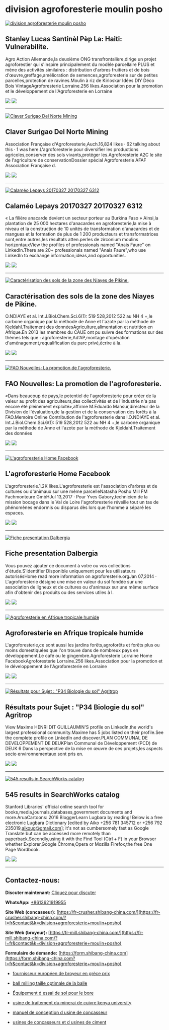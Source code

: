 # division agroforesterie moulin posho

<a href="https://swt.shibang-china.com/?l=fr&img&k=division+agroforesterie+moulin+posho" target="_blank">![division agroforesterie moulin posho](http://static.shibang-china.com/all-800x300/838.jpg)</a>

## Stanley Lucas Santinèl Pèp La: Haiti: Vulnerabilite.
Agro Action Allemande,la deuxième ONG transfrontalière,dirige un projet agroforestier qui s'inspire principalement du modèle parcellaire PLUS et mène des activités similaires : distribution d'arbres fruitiers et de bois d'œuvre,greffage,amélioration de semences,agroforesterie sur de petites parcelles,protection de ravines.Moulin à riz de Kirloskar Idées DIY Déco Bois VintageAgroforesterie Lorraine.256 likes.Association pour la promotion et le développement de l'Agroforesterie en Lorraine


<a href="https://whatsapp.shibangsoft.com/WhatsApp.php" target="_blank" title="WhatsApp">![](http://static.shibang-china.com/icon/whatsapp.png)</a> <a href="https://swt.shibang-china.com/?l=fr&icon&k=division+agroforesterie+moulin+posho" target="_blank">![](http://static.shibang-china.com/icon/chat-fr.png)</a>

---

<a href="https://swt.shibang-china.com/?l=fr&img&k=division+agroforesterie+moulin+posho" target="_blank">![Claver Surigao Del Norte Mining](http://static.shibang-china.com/all-800x300/494.jpg)</a>

## Claver Surigao Del Norte Mining
Association Française d'Agroforesterie,Auch.16,824 likes · 62 talking about this · 1 was here.L'agroforesterie pour diversifier les productions agricoles,conserver des sols vivants,protéger les.Agroforesterie A2C le site de l'agriculture de conservationDossier spécial Agroforesterie AFAF Association Française d.


<a href="https://whatsapp.shibangsoft.com/WhatsApp.php" target="_blank" title="WhatsApp">![](http://static.shibang-china.com/icon/whatsapp.png)</a> <a href="https://swt.shibang-china.com/?l=fr&icon&k=division+agroforesterie+moulin+posho" target="_blank">![](http://static.shibang-china.com/icon/chat-fr.png)</a>

---

<a href="https://swt.shibang-china.com/?l=fr&img&k=division+agroforesterie+moulin+posho" target="_blank">![Calaméo Lepays 20170327 20170327 6312](http://static.shibang-china.com/all-800x300/78.jpg)</a>

## Calaméo Lepays 20170327 20170327 6312
« La filière anacarde devient un secteur porteur au Burkina Faso » Ainsi,la plantation de 25 000 hectares d'anacardes en agroforesterie,la mise à niveau et la construction de 10 unités de transformation d'anacardes et de mangues et la formation de plus de 1 200 producteurs et transformatrices sont,entre autres,les résultats atten.perles de zirconium moulins horizontauxView the profiles of professionals named "Anais Faure" on LinkedIn.There are 20+ professionals named "Anais Faure",who use LinkedIn to exchange information,ideas,and opportunities.


<a href="https://whatsapp.shibangsoft.com/WhatsApp.php" target="_blank" title="WhatsApp">![](http://static.shibang-china.com/icon/whatsapp.png)</a> <a href="https://swt.shibang-china.com/?l=fr&icon&k=division+agroforesterie+moulin+posho" target="_blank">![](http://static.shibang-china.com/icon/chat-fr.png)</a>

---

<a href="https://swt.shibang-china.com/?l=fr&img&k=division+agroforesterie+moulin+posho" target="_blank">![Caractérisation des sols de la zone des Niayes de Pikine.](http://static.shibang-china.com/all-800x300/24.jpg)</a>

## Caractérisation des sols de la zone des Niayes de Pikine.
O.NDIAYE et al. Int.J.Biol.Chem.Sci.6(1): 519 528,2012 522 au NH 4 +,le carbone organique par la méthode de Anne et l'azote par la méthode de Kjeldahl.Traitement des donnéesAgriculture,alimentation et nutrition en Afrique.En 2013 les membres du CAUE ont pu suivre des formations sur des thèmes tels que : agroforesterie,Ad'AP,montage d'opération d'aménagement,requalification du parc privé,écrire à la.


<a href="https://whatsapp.shibangsoft.com/WhatsApp.php" target="_blank" title="WhatsApp">![](http://static.shibang-china.com/icon/whatsapp.png)</a> <a href="https://swt.shibang-china.com/?l=fr&icon&k=division+agroforesterie+moulin+posho" target="_blank">![](http://static.shibang-china.com/icon/chat-fr.png)</a>

---

<a href="https://swt.shibang-china.com/?l=fr&img&k=division+agroforesterie+moulin+posho" target="_blank">![FAO Nouvelles: La promotion de l'agroforesterie.](http://static.shibang-china.com/all-800x300/83.jpg)</a>

## FAO Nouvelles: La promotion de l'agroforesterie.
«Dans beaucoup de pays,le potentiel de l'agroforesterie pour créer de la valeur au profit des agriculteurs,des collectivités et de l'industrie n'a pas encore été pleinement exploité»,affirme M.Eduardo Mansur,directeur de la Division de l'évaluation,de la gestion et de la conservation des forêts à la FAO.Memoire Online Contribution de l'agroforesterie dans l.O.NDIAYE et al. Int.J.Biol.Chem.Sci.6(1): 519 528,2012 522 au NH 4 +,le carbone organique par la méthode de Anne et l'azote par la méthode de Kjeldahl.Traitement des données


<a href="https://whatsapp.shibangsoft.com/WhatsApp.php" target="_blank" title="WhatsApp">![](http://static.shibang-china.com/icon/whatsapp.png)</a> <a href="https://swt.shibang-china.com/?l=fr&icon&k=division+agroforesterie+moulin+posho" target="_blank">![](http://static.shibang-china.com/icon/chat-fr.png)</a>

---

<a href="https://swt.shibang-china.com/?l=fr&img&k=division+agroforesterie+moulin+posho" target="_blank">![L'agroforesterie Home Facebook](http://static.shibang-china.com/all-800x300/115.jpg)</a>

## L'agroforesterie Home Facebook
L'agroforesterie.1.2K likes.L'agroforesterie est l'association d'arbres et de cultures ou d'animaux sur une même parcelleNatasha Posho Mill FM Fachmonteure GmbHJul 13,2017 · Pour Yves Gabory,technicien de la mission bocage dans le Val de Loire l'agroforesterie réveille tout un tas de phénomènes endormis ou disparus dès lors que l'homme a séparé les espaces.


<a href="https://whatsapp.shibangsoft.com/WhatsApp.php" target="_blank" title="WhatsApp">![](http://static.shibang-china.com/icon/whatsapp.png)</a> <a href="https://swt.shibang-china.com/?l=fr&icon&k=division+agroforesterie+moulin+posho" target="_blank">![](http://static.shibang-china.com/icon/chat-fr.png)</a>

---

<a href="https://swt.shibang-china.com/?l=fr&img&k=division+agroforesterie+moulin+posho" target="_blank">![Fiche presentation Dalbergia](http://static.shibang-china.com/all-800x300/427.jpg)</a>

## Fiche presentation Dalbergia
Vous pouvez ajouter ce document à votre ou vos collections d'étude.S'identifier Disponible uniquement pour les utilisateurs autorisésHome read more information on agroforesterie.orgJan 07,2014 · L'agroforesterie désigne une mise en valeur du sol fondée sur une association de ligneux et de cultures ou d'animaux sur une même surface afin d'obtenir des produits ou des services utiles à l.


<a href="https://whatsapp.shibangsoft.com/WhatsApp.php" target="_blank" title="WhatsApp">![](http://static.shibang-china.com/icon/whatsapp.png)</a> <a href="https://swt.shibang-china.com/?l=fr&icon&k=division+agroforesterie+moulin+posho" target="_blank">![](http://static.shibang-china.com/icon/chat-fr.png)</a>

---

<a href="https://swt.shibang-china.com/?l=fr&img&k=division+agroforesterie+moulin+posho" target="_blank">![Agroforesterie en Afrique tropicale humide](http://static.shibang-china.com/all-800x300/598.jpg)</a>

## Agroforesterie en Afrique tropicale humide
L'agroforesterie,ce sont aussi les jardins forêts,agroforêts et forêts plus ou moins domestiquées que l'on trouve dans de nombreux pays en développement.Le café ou le gingembre.Agroforesterie Lorraine Home FacebookAgroforesterie Lorraine.256 likes.Association pour la promotion et le développement de l'Agroforesterie en Lorraine


<a href="https://whatsapp.shibangsoft.com/WhatsApp.php" target="_blank" title="WhatsApp">![](http://static.shibang-china.com/icon/whatsapp.png)</a> <a href="https://swt.shibang-china.com/?l=fr&icon&k=division+agroforesterie+moulin+posho" target="_blank">![](http://static.shibang-china.com/icon/chat-fr.png)</a>

---

<a href="https://swt.shibang-china.com/?l=fr&img&k=division+agroforesterie+moulin+posho" target="_blank">![Résultats pour Sujet : "P34 Biologie du sol" Agritrop](http://static.shibang-china.com/all-800x300/480.jpg)</a>

## Résultats pour Sujet : "P34 Biologie du sol" Agritrop
View Maxime HENRI DIT GUILLAUMIN'S profile on LinkedIn,the world's largest professional community.Maxime has 5 jobs listed on their profile.See the complete profile on LinkedIn and discover.PLAN COMMUNAL DE DEVELOPPEMENT DE DEUKPlan Communal de Développement (PCD) de DEUK 6 Dans la perspective de la mise en œuvre de ces projets,les aspects socio environnementaux sont pris en.


<a href="https://whatsapp.shibangsoft.com/WhatsApp.php" target="_blank" title="WhatsApp">![](http://static.shibang-china.com/icon/whatsapp.png)</a> <a href="https://swt.shibang-china.com/?l=fr&icon&k=division+agroforesterie+moulin+posho" target="_blank">![](http://static.shibang-china.com/icon/chat-fr.png)</a>

---

<a href="https://swt.shibang-china.com/?l=fr&img&k=division+agroforesterie+moulin+posho" target="_blank">![545 results in SearchWorks catalog](http://static.shibang-china.com/all-800x300/534.jpg)</a>

## 545 results in SearchWorks catalog
Stanford Libraries' official online search tool for books,media,journals,databases,government documents and more.AruaCartoons: 2016 BloggerLearn Lugbara by reading! Below is a free electronic Lugbara Dictionary [edited by Aiko +256 781 345712 or +256 792 235019,aikoug@gmail.com]; it's not as cumbersomely fast as Google Translate but can be accessed more remotely than paperback.Secondly,using it with the Find Tool (Ctrl + F) in your Browser whether Explorer,Google Chrome,Opera or Mozilla Firefox,the free One Page Wordbook.


<a href="https://whatsapp.shibangsoft.com/WhatsApp.php" target="_blank" title="WhatsApp">![](http://static.shibang-china.com/icon/whatsapp.png)</a> <a href="https://swt.shibang-china.com/?l=fr&icon&k=division+agroforesterie+moulin+posho" target="_blank">![](http://static.shibang-china.com/icon/chat-fr.png)</a>

---
## Contactez-nous:

**Discuter maintenant:** [Cliquez pour discuter](https://swt.shibang-china.com?l=fr&contact&k=division+agroforesterie+moulin+posho)

**WhatsApp:**  [+8613621919955](https://whatsapp.shibangsoft.com/WhatsApp.php)

**Site Web (concasseur):** [https://fr-crusher.shibang-china.com/](https://fr-crusher.shibang-china.com/?l=fr&contact&k=division+agroforesterie+moulin+posho)

**Site Web (broyeur):** [https://fr-mill.shibang-china.com/](https://fr-mill.shibang-china.com/?l=fr&contact&k=division+agroforesterie+moulin+posho)

**Formulaire de demande:** [https://form.shibang-china.com](https://form.shibang-china.com?l=fr&contact&k=division+agroforesterie+moulin+posho)

* [fournisseur européen de broyeur en grèce prix](../10/fournisseur%20europ%C3%A9en%20de%20broyeur%20en%20gr%C3%A8ce%20prix.md)

* [ball milling taille optimale de la balle](../1/ball%20milling%20taille%20optimale%20de%20la%20balle.md)

* [Équipement d essai de sol pour le bore](../3/%C3%89quipement%20d%20essai%20de%20sol%20pour%20le%20bore.md)

* [usine de traitement du minerai de cuivre kenya university](../3/usine%20de%20traitement%20du%20minerai%20de%20cuivre%20kenya%20university.md)

* [manuel de conception d usine de concasseur](../5/manuel%20de%20conception%20d%20usine%20de%20concasseur.md)

* [usines de concasseurs et d usines de ciment](../8/usines%20de%20concasseurs%20et%20d%20usines%20de%20ciment.md)